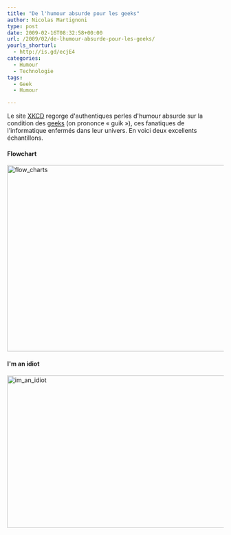 ```yaml
---
title: "De l'humour absurde pour les geeks"
author: Nicolas Martignoni
type: post
date: 2009-02-16T08:32:58+00:00
url: /2009/02/de-lhumour-absurde-pour-les-geeks/
yourls_shorturl:
  - http://is.gd/ecjE4
categories:
  - Humour
  - Technologie
tags:
  - Geek
  - Humour

---
```

Le site [XKCD][1] regorge d'authentiques perles d'humour absurde sur la condition des [geeks][2] (on prononce « guik »), ces fanatiques de l'informatique enfermés dans leur univers. En voici deux excellents échantillons.

#### Flowchart

[<img class="alignnone size-full wp-image-79" title="flow_charts" src="https://blog.martignoni.net/wp-content/uploads/2009/02/flow_charts.png" alt="flow_charts" width="601" height="433" srcset="https://blog.martignoni.net/wp-content/uploads/2009/02/flow_charts.png 740w, https://blog.martignoni.net/wp-content/uploads/2009/02/flow_charts-300x216.png 300w" sizes="(max-width: 601px) 100vw, 601px" />][3]

#### I'm an idiot

[<img class="alignnone size-full wp-image-81" title="im_an_idiot" src="https://blog.martignoni.net/wp-content/uploads/2009/02/im_an_idiot.png" alt="im_an_idiot" width="600" height="354" srcset="https://blog.martignoni.net/wp-content/uploads/2009/02/im_an_idiot.png 654w, https://blog.martignoni.net/wp-content/uploads/2009/02/im_an_idiot-300x177.png 300w" sizes="(max-width: 600px) 100vw, 600px" />][4]

 [1]: http://xkcd.com/
 [2]: http://fr.wikipedia.org/wiki/Geek
 [3]: http://xkcd.com/518/
 [4]: http://xkcd.com/530/